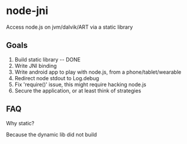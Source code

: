 # node-jni
Access node.js on jvm/dalvik/ART via a static library

Goals
-----
1. Build static library -- DONE
2. Write JNI binding
3. Write android app to play with node.js, from a phone/tablet/wearable
4. Redirect node stdout to Log.debug
5. Fix 'require()' issue, this might require hacking node.js
6. Secure the application, or at least think of strategies

FAQ
---

Why static?

Because the dynamic lib did not build





